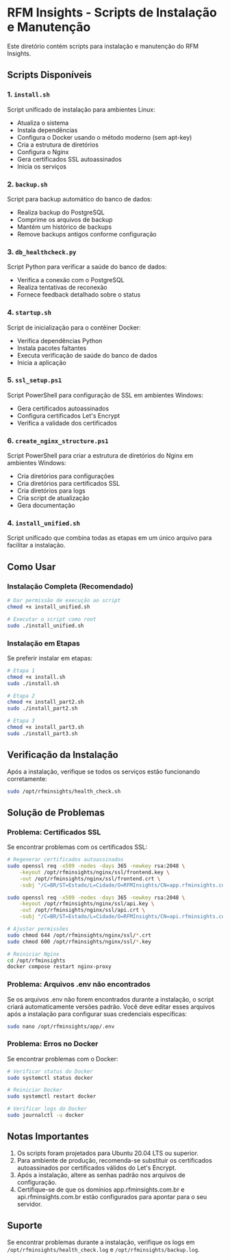 # RFM Insights - Scripts de Instalação e Manutenção

Este diretório contém scripts para instalação e manutenção do RFM Insights.

## Scripts Disponíveis

### 1. `install.sh`

Script unificado de instalação para ambientes Linux:
- Atualiza o sistema
- Instala dependências
- Configura o Docker usando o método moderno (sem apt-key)
- Cria a estrutura de diretórios
- Configura o Nginx
- Gera certificados SSL autoassinados
- Inicia os serviços

### 2. `backup.sh`

Script para backup automático do banco de dados:
- Realiza backup do PostgreSQL
- Comprime os arquivos de backup
- Mantém um histórico de backups
- Remove backups antigos conforme configuração

### 3. `db_healthcheck.py`

Script Python para verificar a saúde do banco de dados:
- Verifica a conexão com o PostgreSQL
- Realiza tentativas de reconexão
- Fornece feedback detalhado sobre o status

### 4. `startup.sh`

Script de inicialização para o contêiner Docker:
- Verifica dependências Python
- Instala pacotes faltantes
- Executa verificação de saúde do banco de dados
- Inicia a aplicação

### 5. `ssl_setup.ps1`

Script PowerShell para configuração de SSL em ambientes Windows:
- Gera certificados autoassinados
- Configura certificados Let's Encrypt
- Verifica a validade dos certificados

### 6. `create_nginx_structure.ps1`

Script PowerShell para criar a estrutura de diretórios do Nginx em ambientes Windows:
- Cria diretórios para configurações
- Cria diretórios para certificados SSL
- Cria diretórios para logs
- Cria script de atualização
- Gera documentação

### 4. `install_unified.sh`

Script unificado que combina todas as etapas em um único arquivo para facilitar a instalação.

## Como Usar

### Instalação Completa (Recomendado)

```bash
# Dar permissão de execução ao script
chmod +x install_unified.sh

# Executar o script como root
sudo ./install_unified.sh
```

### Instalação em Etapas

Se preferir instalar em etapas:

```bash
# Etapa 1
chmod +x install.sh
sudo ./install.sh

# Etapa 2
chmod +x install_part2.sh
sudo ./install_part2.sh

# Etapa 3
chmod +x install_part3.sh
sudo ./install_part3.sh
```

## Verificação da Instalação

Após a instalação, verifique se todos os serviços estão funcionando corretamente:

```bash
sudo /opt/rfminsights/health_check.sh
```

## Solução de Problemas

### Problema: Certificados SSL

Se encontrar problemas com os certificados SSL:

```bash
# Regenerar certificados autoassinados
sudo openssl req -x509 -nodes -days 365 -newkey rsa:2048 \
    -keyout /opt/rfminsights/nginx/ssl/frontend.key \
    -out /opt/rfminsights/nginx/ssl/frontend.crt \
    -subj "/C=BR/ST=Estado/L=Cidade/O=RFMInsights/CN=app.rfminsights.com.br"

sudo openssl req -x509 -nodes -days 365 -newkey rsa:2048 \
    -keyout /opt/rfminsights/nginx/ssl/api.key \
    -out /opt/rfminsights/nginx/ssl/api.crt \
    -subj "/C=BR/ST=Estado/L=Cidade/O=RFMInsights/CN=api.rfminsights.com.br"

# Ajustar permissões
sudo chmod 644 /opt/rfminsights/nginx/ssl/*.crt
sudo chmod 600 /opt/rfminsights/nginx/ssl/*.key

# Reiniciar Nginx
cd /opt/rfminsights
docker compose restart nginx-proxy
```

### Problema: Arquivos .env não encontrados

Se os arquivos .env não forem encontrados durante a instalação, o script criará automaticamente versões padrão. Você deve editar esses arquivos após a instalação para configurar suas credenciais específicas:

```bash
sudo nano /opt/rfminsights/app/.env
```

### Problema: Erros no Docker

Se encontrar problemas com o Docker:

```bash
# Verificar status do Docker
sudo systemctl status docker

# Reiniciar Docker
sudo systemctl restart docker

# Verificar logs do Docker
sudo journalctl -u docker
```

## Notas Importantes

1. Os scripts foram projetados para Ubuntu 20.04 LTS ou superior.
2. Para ambiente de produção, recomenda-se substituir os certificados autoassinados por certificados válidos do Let's Encrypt.
3. Após a instalação, altere as senhas padrão nos arquivos de configuração.
4. Certifique-se de que os domínios app.rfminsights.com.br e api.rfminsights.com.br estão configurados para apontar para o seu servidor.

## Suporte

Se encontrar problemas durante a instalação, verifique os logs em `/opt/rfminsights/health_check.log` e `/opt/rfminsights/backup.log`.